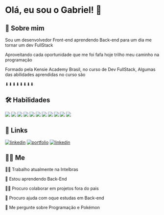 
# Olá, eu sou o Gabriel! 👋



## 🚀 Sobre mim
Sou um desenvolvedor Front-end aprendendo Back-end para um dia me tornar um dev FullStack 

Aproveitando cada oportunidade que me foi fafa hoje trilho meu caminho na programação

Formado pela Kensie Academy Brasil, no curso de Dev FullStack, Algumas das abilidades aprendidas no curso são 

⬇⬇⬇⬇⬇⬇⬇⬇ 


## 🛠 Habilidades


[<img src="https://www.vectorlogo.zone/logos/git-scm/git-scm-icon.svg">](https://git-scm.com/)
[<img src="https://www.vectorlogo.zone/logos/reactjs/reactjs-icon.svg">](https://react.dev/)
[<img src="https://www.vectorlogo.zone/logos/w3_html5/w3_html5-icon.svg">](https://developer.mozilla.org/pt-BR/docs/Web/HTML)
[<img src="https://www.vectorlogo.zone/logos/w3_css/w3_css-icon.svg">](https://developer.mozilla.org/pt-BR/docs/Web/CSS)
[<img src="https://www.vectorlogo.zone/logos/sass-lang/sass-lang-icon.svg">](https://sass-lang.com/)
[<img src="https://www.vectorlogo.zone/logos/nodejs/nodejs-icon.svg">](https://nodejs.org/en)
[<img src="https://www.vectorlogo.zone/logos/javascript/javascript-icon.svg">](https://developer.mozilla.org/pt-BR/docs/Web/JavaScript)
[<img src="https://www.vectorlogo.zone/logos/postgresql/postgresql-icon.svg">](https://www.mysql.com/)
[<img src="https://www.vectorlogo.zone/logos/typescriptlang/typescriptlang-icon.svg">](https://www.typescriptlang.org/)
[<img src="https://www.vectorlogo.zone/logos/github/github-icon.svg">](https://github.com/)
[<img src="https://www.vectorlogo.zone/logos/git-scm/git-scm-icon.svg">](https://git-scm.com/)












## 🔗 Links
[![linkedin](https://img.shields.io/badge/linkedin-0A66C2?style=for-the-badge&logo=linkedin&logoColor=white)](https://br.linkedin.com/in/gabriel-corr%C3%AAa-lopes-98296a228?trk=people-guest_people_search-card)
[![portfolio](https://img.shields.io/badge/%F0%9F%9A%A7Portifolio_em_constru%C3%A7%C3%A3o%F0%9F%9A%A7-000?style=for-the-badge)](https://m3-s1-entrega-portfolio-template-main.vercel.app/)
[![linkedin](https://img.shields.io/badge/instagram-0A66C2?style=for-the-badge&logo=instagram&logoColor=white)](https://www.instagram.com/1gabriel_correa9/)


## 🧔🏻 Me 
👩‍💻 Trabalho atualmente na Intelbras 

🧠 Estou aprendendo Back-End

👯‍♀️ Procuro colaborar em projetos fora do pais 

🤔 Procuro ajuda com oque estudas em Back-end

💬 Me pergunte sobre Programação e Pokémon

